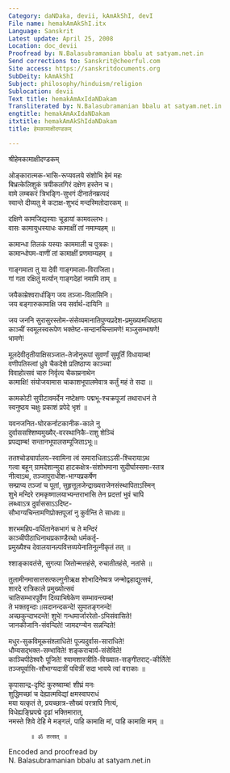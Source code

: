 ```yaml
---
Category: daNDaka, devii, kAmAkShI, devI
File name: hemakAmAkShI.itx
Language: Sanskrit
Latest update: April 25, 2008
Location: doc_devii
Proofread by: N.Balasubramanian bbalu at satyam.net.in
Send corrections to: Sanskrit@cheerful.com
Site access: https://sanskritdocuments.org
SubDeity: kAmAkShI
Subject: philosophy/hinduism/religion
Sublocation: devii
Text title: hemakAmAxIdaNDakam
Transliterated by: N.Balasubramanian bbalu at satyam.net.in
engtitle: hemakAmAxIdaNDakam
itxtitle: hemakAmAkShIdaNDakam
title: हेमकामाक्षीदण्डकम्

---
```

  
 श्रीहेमकामाक्षीदण्डकम्   
  
ओङ्कारात्मक-भासि-रूप्यवलये संशोभि हेमं महः  
          बिभ्रत्केलिशुकं त्रयीकलगिरं दक्षेण हस्तेन च।  
वामे लम्बकरं त्रिभङ्गि-सुभगं दीनार्तनम्रत्पदं  
     स्वान्ते दीव्यतु मे कटाक्ष-शुभदं मन्दस्मितोदारकम् ॥  
  
दक्षिणे कामजिद्यस्याः चूडायां कामवल्लभः।  
वासः कामायुधस्याधः कामाक्षीं तां नमाम्यहम् ॥  
  
कामान्धा तिलकं यस्याः काममाली च पुत्रकः।  
कामान्धोपम-वाणीं तां कामाक्षीं प्रणमाम्यहम् ॥  
  
गाङ्गमाता तु या देवी गाङ्गमाला-विराजिता।  
गां गता रक्षितुं मर्त्यान् गाङ्गदेहां नमामि ताम् ॥  
  
जयैकाम्रेश्वरार्धाङ्गि जय तञ्जा-विलासिनि।  
जय बङ्गारुकामाक्षि जय सर्वार्थ-दायिनि ॥  
  
जय जननि सुरासुरस्तोम-संसेव्यमानातिपुण्यप्रदेश-प्रमुख्यामधिष्ठाय  
काञ्चीं स्वमूलस्वरूपेण भक्तेष्ट-सन्दानचिन्तामणे! मञ्जुसम्भाषणे!  
भामणे!  
  
मूलदेवीतृतीयाक्षिसञ्जात-तेजोनुरूपां सुवर्णां सुमूर्तिं विधायाम्ब!  
वणीपतिस्त्वां ध्रुवे चैकदेशे प्रतिष्ठाप्य काञ्च्यां  
विवाहोत्सवं चारु निर्वृत्य चैकाम्रनाथेन  
कामाक्षि! संयोजयामास चाकाशभूपालमेवात्र कर्तुं महं ते सदा ॥  
  
कामकोटी सुपीटावमर्देन नष्टेक्षणः पद्मभू-श्चक्रपूजां तथाराधनं ते  
स्वनुष्ठय चक्षुः प्रकाशं प्रपेदे भृशं ॥  
  
यवनजनित-घोरकर्नाटकानीक-काले नु  
दुर्वाससश्शिष्यमुख्यैर्-वरस्थानिकै-राशु शेञ्चिं  
प्रपद्याम्ब! सन्तानभूपालसम्पूजिताऽभूः॥  
  
ततश्चोड्यार्पालय-स्वामिना त्वं समाराधिताऽऽसी-श्चिरायाऽथ  
गत्वा बहून् ग्रामदेशान्मुदा हाटकक्षेत्र-संशोभमाना सुदीर्घास्समा-स्तत्र  
नीत्वाऽथ, तञ्जापुराधीश-भाग्यप्रकर्षेण  
सम्प्राप्य तञ्जां च पूतां, सुहृत्तूलजेन्द्राख्यराजेनसंस्थापिताऽस्मिन्  
शुभे मन्दिरे रामकृष्णालयाभ्यन्तराभासि तेन प्रदत्तां भुवं चापि  
लब्ध्वाऽत्र दुर्वाससाऽऽदिष्ट-  
सौभाग्यचिन्तामणिप्रोक्तपूजां नु कुर्वन्ति ते साधवः॥  
  
शरभमहिप-वर्धितानेकभागं च ते मन्दिरं  
काञ्चीपीठाधिनाथप्रकाण्डैरथो धर्मकर्तृ-  
प्रमुख्यैश्च देवालयानल्पवित्तव्ययेनातिनूत्नीकृतं तत् ॥  
  
श्शाङ्कावतंसे, सुगत्या जितोन्मत्तहंसे, रुचातीतहंसे, नतांसे ॥  
  
तुलामीनमासात्तसत्फल्गुनीऋक्ष शोभादिनेष्वत्र जन्मोद्वहाद्युत्सवं,  
शारदे रात्रिकाले प्रमुख्योत्सवं  
चातिसम्भारपूर्वेण दिव्याभिषेकेण सम्भावन्त्यम्ब!  
ते भक्तवृन्दाः॥सदानन्दकन्दे! सुमातङ्गनन्दे!  
अच्छकुन्दाभदन्ते! शुभे! गन्धमार्जाररेतो-ऽभिसंवासिते!  
जानकीजानि-संवन्दिते! जामदग्न्येन सन्नन्दिते!  
  
मधुर-सुकविमूकसंश्लाधिते!  पूज्यदुर्वास-साराधिते!  
धौम्यसद्भक्त-सम्भाविते! शङ्कराचार्य-संसेविते!  
काञ्चिपीठेश्वरैः पूजिते! श्यामशास्त्रीति-विख्यात-सङ्गीतराट्-कीर्तिते!  
तञ्जपूर्वासि-सौभाग्यदात्रीं पवित्रीं सदा भावये त्वां वराकाः ॥  
  
कृपासान्द्र-दृष्टिं कुरुष्वाम्ब! शीघ्रं मनः  
शुद्धिमच्छां च देह्यात्मविद्यां क्षमस्वापराधं  
मया यत्कृतं ते, प्रयच्छात्र-सौख्यं परत्रापि नित्यं,  
विधेह्यङ्घ्रिपद्मे दृढां भक्तिमारात्,  
नमस्ते शिवे देहि मे मङ्गलं, पाहि कामाक्षि मां, पाहि कामाक्षि माम् ॥  
  
          ॥ ॐ तत्सत् ॥  
  
  
Encoded and proofread by  
N. Balasubramanian bbalu at satyam.net.in  
  
